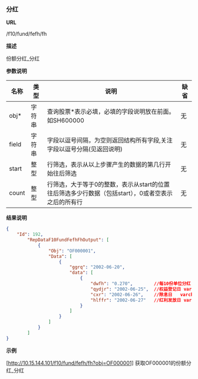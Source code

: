 
### 分红

**URL**

/f10/fund/fefh/fh

**描述**

份额分红_分红 

**参数说明**

|名称|类型|说明|缺省|
| -------- | -------- | -------- | -------- |
|obj\*|字符串|查询股票\*表示必填，必填的字段说明放在前面。如SH600000|无|
|field|字符串|字段以逗号间隔，为空则返回结构所有字段,关注字段以逗号分隔(见返回说明)|无|
|start|整型|行筛选，表示从以上步骤产生的数据的第几行开始往后筛选|无|
|count|整型|行筛选，大于等于0的整数，表示从start的位置往后筛选多少行数据（包括start），0或者空表示之后的所有行|无|


**结果说明**

```json
{
    "Id": 192,
        "RepDataF10FundFefhFhOutput": [
            {
                "Obj": "OF000001",
                "Data": [
                    {
                        "ggrq": "2002-06-20",
                        "data": [
                            {
                                "dwfh": "0.270",		//每10份单位分红	varchar(10)
                                "qydjr": "2002-06-25",	//权益登记日	varchar(10) 
                                "cxr": "2002-06-26",	//除息日	varchar(10)
                                "hlffr": "2002-06-27"	//红利发放日	varchar(10)
                            }
                        ]
                    }
				]
			}
   	 	]
}
```

**示例**

[http://10.15.144.101/f10/fund/fefh/fh?obj=OF000001]
获取OF000001的份额分红_分红  
